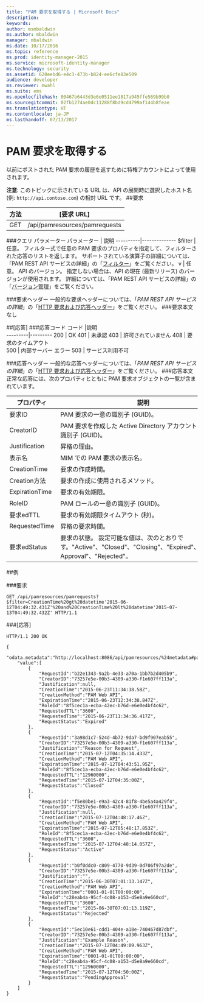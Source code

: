 ```yaml
---
title: "PAM 要求を取得する | Microsoft Docs"
description: 
keywords: 
author: msmbaldwin
ms.author: mbaldwin
manager: mbaldwin
ms.date: 10/17/2016
ms.topic: reference
ms.prod: identity-manager-2015
ms.service: microsoft-identity-manager
ms.technology: security
ms.assetid: 620eebd6-e4c3-473b-b824-ee6cfe83e509
audience: developer
ms.reviewer: mwahl
ms.suite: ems
ms.openlocfilehash: 00467b6443d3e6e0511ee1817a945ffe569b99b0
ms.sourcegitcommit: 02fb1274ae0dc11288f8bd9cd4799af144b8feae
ms.translationtype: HT
ms.contentlocale: ja-JP
ms.lasthandoff: 07/13/2017
---
```

# <a name="get-pam-requests"></a>PAM 要求を取得する
以前にポストされた PAM 要求の履歴を返すために特権アカウントによって使用されます。

**注意**: このトピックに示されている URL は、API の展開時に選択したホスト名 (例: `http://api.contoso.com`) の相対 URL です。
##<a name="request"></a>要求


方法  |[要求 URL]  
---------|---------
GET     |/api/pamresources/pamrequests

###<a name="query-parameters"></a>クエリ パラメーター
パラメーター | 説明
----------|--------------
$filter | 任意。 フィルター式で任意の PAM 要求のプロパティを指定して、フィルターされた応答のリストを返します。 サポートされている演算子の詳細については、「PAM REST API サービスの詳細」の「[フィルター](privileged-access-management-rest-api-service-details.md#filtering)」をご覧ください。
v | 任意。 API のバージョン。 指定しない場合は、API の現在 (最新リリース) のバージョンが使用されます。 詳細については、「PAM REST API サービスの詳細」の「[バージョン管理](privileged-access-management-rest-api-service-details.md#versioning)」をご覧ください。

###<a name="request-headers"></a>要求ヘッダー
一般的な要求ヘッダーについては、「*PAM REST API サービスの詳細*」の「[HTTP 要求および応答ヘッダー](privileged-access-management-rest-api-service-details.md#http-request-and-response-headers)」をご覧ください。
###<a name="request-body"></a>要求本文
なし

##<a name="response"></a>[応答]
###<a name="response-codes"></a>応答コード
コード  |説明  
---------|---------
200 | OK
401 | 未承認
403 | 許可されていません
408 | 要求のタイムアウト   
500 | 内部サーバー エラー
503 | サービス利用不可

###<a name="response-headers"></a>応答ヘッダー
一般的な応答ヘッダーについては、「*PAM REST API サービスの詳細*」の「[HTTP 要求および応答ヘッダー](privileged-access-management-rest-api-service-details.md#http-request-and-response-headers)」をご覧ください。
###<a name="response-body"></a>応答本文
正常な応答には、次のプロパティとともに PAM 要求オブジェクトの一覧が含まれています。

プロパティ | 説明
--------|-------------
要求ID | PAM 要求の一意の識別子 (GUID)。
CreatorID | PAM 要求を作成した Active Directory アカウントの一意の識別子 (GUID)。
Justification | 昇格の理由。
表示名 | MIM での PAM 要求の表示名。
CreationTime | 要求の作成時間。
Creation方法 | 要求の作成に使用されるメソッド。
ExpirationTime | 要求の有効期限。
RoleID| PAM ロールの一意の識別子 (GUID)。
要求edTTL | 要求の有効期限タイムアウト (秒)。
RequestedTime | 昇格の要求時間。
要求edStatus | 要求の状態。 設定可能な値は、次のとおりです。"Active"、"Closed"、"Closing"、"Expired"、"Pending Approval"、"Rejected"。

##<a name="example"></a>例

###<a name="request"></a>要求
```
GET /api/pamresources/pamrequests?$filter=CreationTime%20gt%20datetime'2015-06-12T04:49:32.431Z'%20and%20CreationTime%20lt%20datetime'2015-07-13T04:49:32.432Z' HTTP/1.1
```

###<a name="response"></a>[応答]
```
HTTP/1.1 200 OK

{
    "odata.metadata":"http://localhost:8086/api/pamresources/%24metadata#pamrequests",
    "value":[
        {
            "RequestId":"b22e1343-9a2b-4e33-a70a-1bb7b2d405b9",
            "CreatorID":"73257e5e-00b3-4309-a330-f1e607ff113a",
            "Justification":null,
            "CreationTime":"2015-06-23T11:34:38.58Z",
            "CreationMethod":"PAM Web API",
            "ExpirationTime":"2015-06-23T12:34:38.847Z",
            "RoleId":"8f5cec1a-ecba-42ec-b76d-e6e0e4bf4c62",
            "RequestedTTL":"3600",
            "RequestedTime":"2015-06-23T11:34:36.417Z",
            "RequestStatus":"Expired"
        },
        {
            "RequestId":"3a98d1c7-524d-4b72-9da7-bd9f907eab55",
            "CreatorID":"73257e5e-00b3-4309-a330-f1e607ff113a",
            "Justification":"Reason for Request",
            "CreationTime":"2015-07-12T04:35:14.433Z",
            "CreationMethod":"PAM Web API",
            "ExpirationTime":"2015-07-12T04:43:51.95Z",
            "RoleId":"8f5cec1a-ecba-42ec-b76d-e6e0e4bf4c62",
            "RequestedTTL":"12960000",
            "RequestedTime":"2015-07-12T04:35:00Z",
            "RequestStatus":"Closed"
        },
        {
            "RequestId":"f5e80be1-e9a3-42c4-81f8-4be5a4a429f4",
            "CreatorID":"73257e5e-00b3-4309-a330-f1e607ff113a",
            "Justification":null,
            "CreationTime":"2015-07-12T04:48:17.46Z",
            "CreationMethod":"PAM Web API",
            "ExpirationTime":"2015-07-12T05:48:17.853Z",
            "RoleId":"8f5cec1a-ecba-42ec-b76d-e6e0e4bf4c62",
            "RequestedTTL":"3600",
            "RequestedTime":"2015-07-12T04:48:14.057Z",
            "RequestStatus":"Active"
        },
        {
            "RequestId":"b0f0ddc0-c809-4770-9d39-0d706f97a2de",
            "CreatorID":"73257e5e-00b3-4309-a330-f1e607ff113a",
            "Justification":"",
            "CreationTime":"2015-06-30T07:01:13.147Z",
            "CreationMethod":"PAM Web API",
            "ExpirationTime":"0001-01-01T00:00:00",
            "RoleId":"c28eab4a-95cf-4c08-a153-d5e8a9e660cd",
            "RequestedTTL":"3600",
            "RequestedTime":"2015-06-30T07:01:13.119Z",
            "RequestStatus":"Rejected"
        },
        {
            "RequestId":"5ec10e61-cdd1-404e-a18e-740467d87dbf",
            "CreatorID":"73257e5e-00b3-4309-a330-f1e607ff113a",
            "Justification":"Example Reason",
            "CreationTime":"2015-07-12T04:49:09.963Z",
            "CreationMethod":"PAM Web API",
            "ExpirationTime":"0001-01-01T00:00:00",
            "RoleId":"c28eab4a-95cf-4c08-a153-d5e8a9e660cd",
            "RequestedTTL":"12960000",
            "RequestedTime":"2015-07-12T04:50:00Z",
            "RequestStatus":"PendingApproval"
        }
    ]
}
```       
